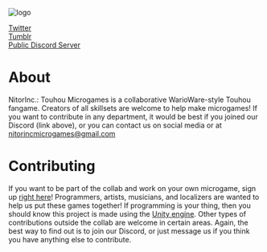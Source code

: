 ![logo](./Assets/Promotional/logo.png)


[Twitter](http://twitter.com/nitorinc)<br>
[Tumblr](http://nitorinc.tumblr.com/)<br>
[Public Discord Server](https://discord.gg/Fua4bgj)

# About 

NitorInc.: Touhou Microgames is a collaborative WarioWare-style Touhou fangame. Creators of all skillsets are welcome to help make microgames! If you want to contribute in any department, it would be best if you joined our Discord (link above), or you can contact us on social media or at nitorincmicrogames@gmail.com

# Contributing

If you want to be part of the collab and work on your own microgame, sign up [right here](http://bit.do/nitorinccollab)! Programmers, artists, musicians, and localizers are wanted to help us put these games together! If programming is your thing, then you should know this project is made using the [Unity engine](https://unity3d.com/get-unity/download). Other types of contributions outside the collab are welcome in certain areas. Again, the best way to find out is to join our Discord, or just message us if you think you have anything else to contribute.

